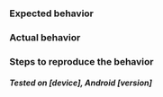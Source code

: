 ### Expected behavior


### Actual behavior


### Steps to reproduce the behavior


##### Tested on [device], Android [version]


